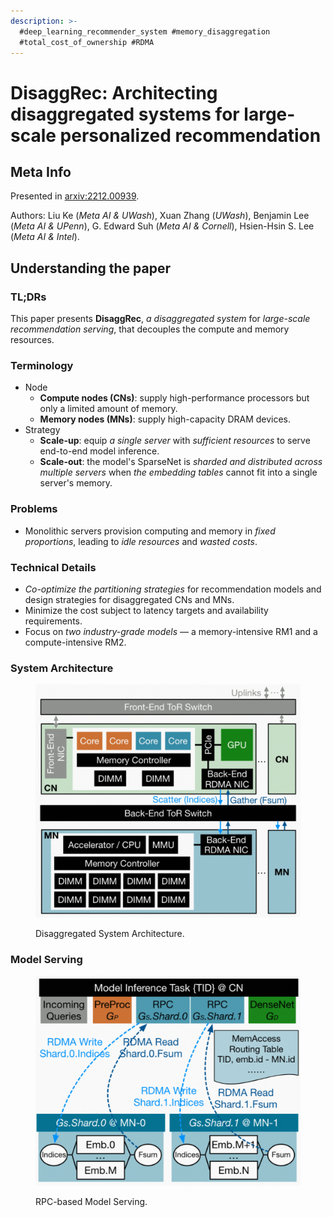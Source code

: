 ```yaml
---
description: >-
  #deep_learning_recommender_system #memory_disaggregation
  #total_cost_of_ownership #RDMA
---
```


# DisaggRec: Architecting disaggregated systems for large-scale personalized recommendation

## Meta Info

Presented in [arxiv:2212.00939](https://arxiv.org/abs/2212.00939).

Authors: Liu Ke (_Meta AI & UWash_), Xuan Zhang (_UWash_), Benjamin Lee (_Meta AI & UPenn_), G. Edward Suh (_Meta AI & Cornell_), Hsien-Hsin S. Lee (_Meta AI & Intel_).

## Understanding the paper

### TL;DRs

This paper presents **DisaggRec**, _a disaggregated system_ for _large-scale recommendation serving_, that decouples the compute and memory resources.

### Terminology

* Node
  * **Compute nodes (CNs)**: supply high-performance processors but only a limited amount of memory.
  * **Memory nodes (MNs)**: supply high-capacity DRAM devices.
* Strategy
  * **Scale-up**: equip _a single server_ with _sufficient resources_ to serve end-to-end model inference.
  * **Scale-out**: the model's SparseNet is _sharded and distributed across multiple servers_ when _the embedding tables_ cannot fit into a single server's memory.

### Problems

* Monolithic servers provision computing and memory in _fixed proportions_, leading to _idle resources_ and _wasted costs_.

### Technical Details

* _Co-optimize the partitioning strategies_ for recommendation models and design strategies for disaggregated CNs and MNs.
* Minimize the cost subject to latency targets and availability requirements.
* Focus on _two industry-grade models_ — a memory-intensive RM1 and a compute-intensive RM2.

### System Architecture

<figure><img src="../../../../.gitbook/assets/image (6).png" alt=""><figcaption><p>Disaggregated System Architecture.</p></figcaption></figure>

### Model Serving

<figure><img src="../../../../.gitbook/assets/image (1).png" alt=""><figcaption><p>RPC-based Model Serving.</p></figcaption></figure>
